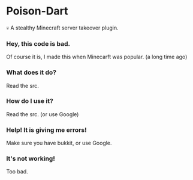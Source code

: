 # Poison-Dart
:skull: A stealthy Minecraft server takeover plugin.

### Hey, this code is bad.
Of course it is, I made this when Minecarft was popular. (a long time ago)

### What does it do?
Read the src.

### How do I use it?
Read the src.
(or use Google)

### Help! It is giving me errors!
Make sure you have bukkit, or use Google.

### It's not working!
Too bad.
